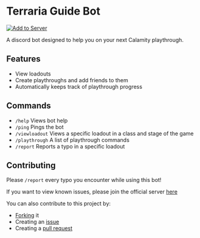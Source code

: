 # Terraria Guide Bot

[![Add to Server](https://img.shields.io/badge/discord-Add_to_Server-blue)](https://terraria-bot.shuttleapp.com/invite)

A discord bot designed to help you on your next Calamity playthrough.

## Features

- View loadouts
- Create playthroughs and add friends to them
- Automatically keeps track of playthrough progress

## Commands

- `/help` Views bot help
- `/ping` Pings the bot
- `/viewloadout` Views a specific loadout in a class and stage of the game
- `/playthrough` A list of playthrough commands
- `/report` Reports a typo in a specific loadout

## Contributing

Please `/report` every typo you encounter while using this bot!

If you want to view known issues, please join the official server [here](https://discord.gg/3GxAVEa5Tk)

You can also contribute to this project by:
- [Forking](https://github.com/DatAsianBoi123/terraria-guide-bot/fork) it
- Creating an [issue](https://github.com/DatAsianBoi123/terraria-guide-bot/issues/new)
- Creating a [pull request](https://github.com/DatAsianBoi123/terraria-guide-bot/compare)

